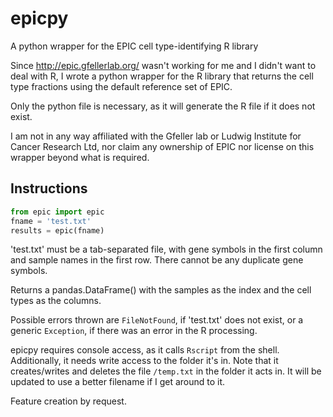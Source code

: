 # epicpy
A python wrapper for the EPIC cell type-identifying R library

Since http://epic.gfellerlab.org/ wasn't working for me and I didn't want to deal with R, I wrote a python wrapper for the R library that returns the cell type fractions using the default reference set of EPIC.

Only the python file is necessary, as it will generate the R file if it does not exist. 

I am not in any way affiliated with the Gfeller lab or Ludwig Institute for Cancer Research Ltd, nor claim any ownership of EPIC nor license on this wrapper beyond what is required.

## Instructions
```python
from epic import epic
fname = 'test.txt'
results = epic(fname)
```

'test.txt' must be a tab-separated file, with gene symbols in the first column and sample names in the first row.
There cannot be any duplicate gene symbols.

Returns a pandas.DataFrame() with the samples as the index and the cell types as the columns.

Possible errors thrown are `FileNotFound`, if 'test.txt' does not exist, or a generic `Exception`, if there was an error in the R processing.

epicpy requires console access, as it calls `Rscript` from the shell. Additionally, it needs write access to the folder it's in.
Note that it creates/writes and deletes the file `/temp.txt` in the folder it acts in. It will be updated to use a better filename if I get around to it.

Feature creation by request.
